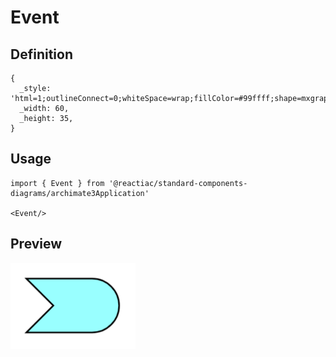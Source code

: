 # Event

## Definition

```
{
  _style: 'html=1;outlineConnect=0;whiteSpace=wrap;fillColor=#99ffff;shape=mxgraph.archimate3.event;',
  _width: 60,
  _height: 35,
}
```

## Usage

```
import { Event } from '@reactiac/standard-components-diagrams/archimate3Application'

<Event/>
```

## Preview

<img src="./event.png" width="200"/>
